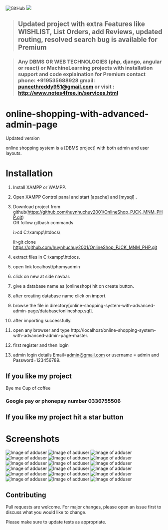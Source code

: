 ![GitHub](https://img.shields.io/github/license/PuneethReddyHC/online-shopping-system-advanced)
![](https://visitor-badge.glitch.me/badge?page_id=puneethreddyhc.shop)


> ## Updated project with extra Features like WISHLIST, List Orders, add Reviews, updated routing, resolved search bug is available for Premium 

> ### Any DBMS OR WEB TECHNOLOGIES (php, django, angular or react) or MachineLearning projects with installation support and code explaination for Premium contact phone: +919535688928 gmail: puneethreddy951@gmail.com or visit : http://www.notes4free.in/services.html

# online-shopping-with-advanced-admin-page
Updated version

online shopping system is a [DBMS project] with both admin and user layouts.

# Installation

1. Install XAMPP or WAMPP.

2. Open XAMPP Control panal and start [apache] and [mysql] .

3. Download project from github(https://github.com/huynhuchuy2001/OnlineShop_PJCK_MNM_PHP.git)  
    OR follow gitbash commands
    
    i>cd C:\\xampp\htdocs\
    
    ii>git clone https://github.com/huynhuchuy2001/OnlineShop_PJCK_MNM_PHP.git
    
4. extract files in C:\\xampp\htdocs\.

5. open link localhost/phpmyadmin

6. click on new at side navbar.

7. give a database name as (onlineshop) hit on create button.

8. after creating database name click on import.

9. browse the file in directory[online-shopping-system-with-advanced-admin-page/database/onlineshop.sql].

10. after importing successfully.

11. open any browser and type http://localhost/online-shopping-system-with-advanced-admin-page-master.

12. first register and then login

13. admin login details  Email=admin@gmail.com or username = admin and Password=123456789.

## If you like my project 
Bye me Cup of coffee

### Google pay or phonepay number 0336755506

##  If you like my project hit a star button



# Screenshots
![Image of adduser](https://github.com/huynhuchuy2001/OnlineShop_PJCK_MNM_PHP/blob/main/screenshot/adduser.png)
![Image of adduser](https://github.com/huynhuchuy2001/OnlineShop_PJCK_MNM_PHP/blob/main/screenshot/adminproductadd.png)
![Image of adduser](https://github.com/huynhuchuy2001/OnlineShop_PJCK_MNM_PHP/blob/main/screenshot/manageuser.png)
![Image of adduser](https://github.com/huynhuchuy2001/OnlineShop_PJCK_MNM_PHP/blob/main/screenshot/manageuseradmin.png)
![Image of adduser](https://github.com/huynhuchuy2001/OnlineShop_PJCK_MNM_PHP/blob/main/screenshot/productlistadmin.png)
![Image of adduser](https://github.com/huynhuchuy2001/OnlineShop_PJCK_MNM_PHP/blob/main/screenshot/productlist.png)
![Image of adduser](https://github.com/huynhuchuy2001/OnlineShop_PJCK_MNM_PHP/blob/main/screenshot/cartpage.png)
![Image of adduser](https://github.com/huynhuchuy2001/OnlineShop_PJCK_MNM_PHP/blob/main/screenshot/homepage.png)
![Image of adduser](https://github.com/huynhuchuy2001/OnlineShop_PJCK_MNM_PHP/blob/main/screenshot/loginmodal.png)
![Image of adduser](https://github.com/huynhuchuy2001/OnlineShop_PJCK_MNM_PHP/blob/main/screenshot/mainpage.png)
![Image of adduser](https://github.com/huynhuchuy2001/OnlineShop_PJCK_MNM_PHP/blob/main/screenshot/productpage.png)
![Image of adduser](https://github.com/huynhuchuy2001/OnlineShop_PJCK_MNM_PHP/blob/main/screenshot/productzoom.png)
![Image of adduser](https://github.com/huynhuchuy2001/OnlineShop_PJCK_MNM_PHP/blob/main/screenshot/register%20modal.png)
![Image of adduser](https://github.com/huynhuchuy2001/OnlineShop_PJCK_MNM_PHP/blob/main/screenshot/searchfilter.png)
![Image of adduser](https://github.com/huynhuchuy2001/OnlineShop_PJCK_MNM_PHP/blob/main/screenshot/searchfilter.png)
![Image of adduser](https://github.com/huynhuchuy2001/OnlineShop_PJCK_MNM_PHP/blob/main/screenshot/store.png)
![Image of adduser](https://github.com/huynhuchuy2001/OnlineShop_PJCK_MNM_PHP/blob/main/screenshot/storepage.png)
![Image of adduser](https://github.com/huynhuchuy2001/OnlineShop_PJCK_MNM_PHP/blob/main/screenshot/storepage1.png)






## Contributing
Pull requests are welcome. For major changes, please open an issue first to discuss what you would like to change.

Please make sure to update tests as appropriate.

